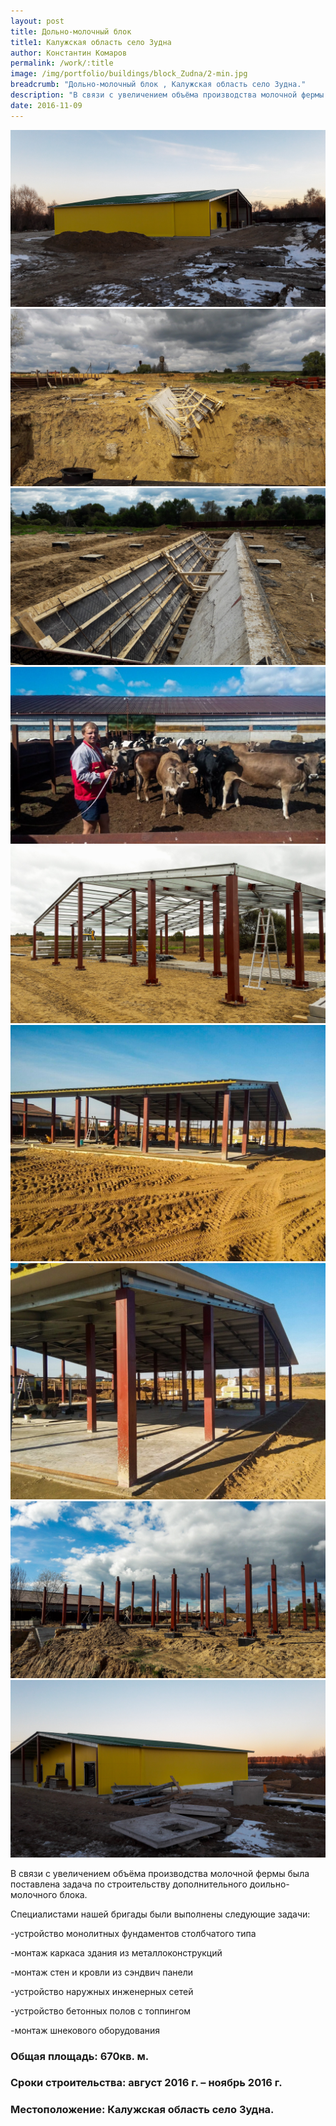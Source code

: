 ```yaml
---
layout: post
title: Дольно-молочный блок 
title1: Калужская область село Зудна
author: Константин Комаров
permalink: /work/:title
image: /img/portfolio/buildings/block_Zudna/2-min.jpg
breadcrumb: "Дольно-молочный блок , Калужская область село Зудна."
description: "В связи с увеличением объёма производства молочной фермы была поставлена задача по строительству дополнительного доильно- молочного блока."
date: 2016-11-09
---
```

<div class="fotorama"
     data-nav="thumbs"
     data-allowfullscreen="native"
     data-loop="true">
  <img src="/img/portfolio/buildings/block_Zudna/8-min.jpg">
  <img src="/img/portfolio/buildings/block_Zudna/2-min.jpg">
  <img src="/img/portfolio/buildings/block_Zudna/3-min.jpg">
  <img src="/img/portfolio/buildings/block_Zudna/1-min.jpg">
  <img src="/img/portfolio/buildings/block_Zudna/5-min.jpg">
  <img src="/img/portfolio/buildings/block_Zudna/6-min.jpg">
  <img src="/img/portfolio/buildings/block_Zudna/7-min.jpg">
  <img src="/img/portfolio/buildings/block_Zudna/4-min.jpg">
  <img src="/img/portfolio/buildings/block_Zudna/9-min.jpg">
</div>


В связи с увеличением объёма производства молочной фермы была поставлена задача по строительству дополнительного доильно- молочного блока.

Специалистами нашей бригады были выполнены следующие задачи:

-устройство монолитных фундаментов столбчатого типа

-монтаж каркаса здания из металлоконструкций

-монтаж стен и кровли из сэндвич панели

-устройство наружных инженерных сетей

-устройство бетонных полов с топпингом 

-монтаж шнекового оборудования


### <b>Общая площадь:</b> 670кв. м.
### <b>Сроки строительства:</b> август 2016 г. – ноябрь 2016 г.
### <b>Местоположение:</b> Калужская область село Зудна.



